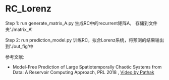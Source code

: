# RC_Lorenz

Step 1: run generate_matrix_A.py 生成RC中的recurrent矩阵A， 存储到文件夹'./matrix_A'

Step 2: run prediction_model.py 训练RC，拟合Lorenz系统，将预测的结果输出到'./out_fig'中


参考文献:
* Model-Free Prediction of Large Spatiotemporally Chaotic Systems from Data: A Reservoir Computing Approach, PRL 2018 , [Video by Pathak](https://www.youtube.com/watch?v=Cfb2SMsCMb0)
